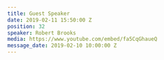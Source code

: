 ```yaml
---
title: Guest Speaker
date: 2019-02-11 15:50:00 Z
position: 32
speaker: Robert Brooks
media: https://www.youtube.com/embed/fa5CqGhaueQ
message_date: 2019-02-10 10:00:00 Z
---
```


